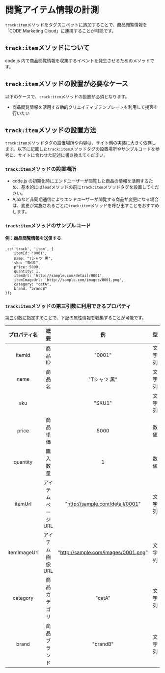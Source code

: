 # 閲覧アイテム情報の計測

``track:item``メソッドをタグスニペットに追加することで、商品閲覧情報を「CODE Marketing Cloud」に連携することが可能です。

## ``track:item``メソッドについて

code.js 内で商品閲覧情報を収集するイベントを発生させるためのメソッドです。

## ``track:item``メソッドの設置が必要なケース

以下のケースで、``track:item``メソッドの設置が必須となります。

- 商品閲覧情報を活用する動的クリエイティブテンプレートを利用して接客を行いたい

## ``track:item``メソッドの設置方法

``track:item``メソッドタグの設置場所や内容は、サイト側の実装に大きく依存します。以下に記載した``track:item``メソッドタグの設置場所やサンプルコードを参考に、サイトに合わせた記述に書き換えてください。

### ``track:item``メソッドの設置場所

- code.js の初期化時にエンドユーザーが閲覧した商品の情報を活用するため、基本的には``load``メソッドの前に``track:item``メソッドタグを設置してください。
- Ajaxなど非同期通信によりエンドユーザーが閲覧する商品が変更になる場合は、変更が実施されるごとに``track:item``メソッドを呼び出すことをおすすめします。

### ``track:item``メソッドのサンプルコード

#### 例：商品閲覧情報を送信する

```
_cc('track', 'item', {
    itemId: "0001",
    name: "Tシャツ 黒",
    sku: "SKU1",
    price: 5000,
    quantity: 1,
    itemUrl: 'http://sample.com/detail/0001',
    itemImageUrl: 'http://sample.com/images/0001.png',
    category: "catA",
    brand: "brandB"
});
```

### ``track:item``メソッドの第三引数に利用できるプロパティ

第三引数に指定することで、下記の属性情報を収集することが可能です。

| プロパティ名 | 概要 | 例 | 型 |
|:--------:|:--------:|:--------:|:--------:|
| itemId | 商品ID | "0001" | 文字列 |
| name | 商品名 | "Tシャツ 黒" | 文字列 |
| sku | | "SKU1" | 文字列 |
| price | 商品単価 | 5000 | 数値 |
| quantity | 購入数量 | 1 | 数値 |
| itemUrl | アイテムページURL | "http://sample.com/detail/0001" | 文字列 |
| itemImageUrl | アイテム画像URL | "http://sample.com/images/0001.png" | 文字列 |
| category | 商品カテゴリ | "catA" | 文字列 |
| brand | 商品ブランド | "brandB" | 文字列 |
